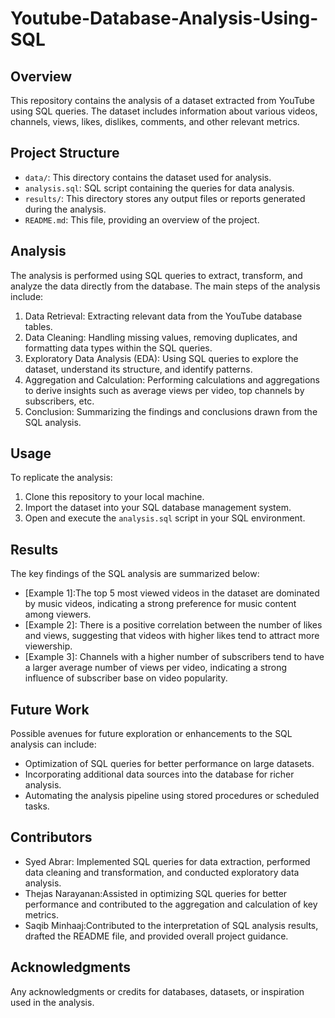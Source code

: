 # Youtube-Database-Analysis-Using-SQL

## Overview
This repository contains the analysis of a dataset extracted from YouTube using SQL queries. The dataset includes information about various videos, channels, views, likes, dislikes, comments, and other relevant metrics.

## Project Structure
- `data/`: This directory contains the dataset used for analysis. 
- `analysis.sql`: SQL script containing the queries for data analysis.
- `results/`: This directory stores any output files or reports generated during the analysis.
- `README.md`: This file, providing an overview of the project.

## Analysis
The analysis is performed using SQL queries to extract, transform, and analyze the data directly from the database. The main steps of the analysis include:

1. Data Retrieval: Extracting relevant data from the YouTube database tables.
2. Data Cleaning: Handling missing values, removing duplicates, and formatting data types within the SQL queries.
3. Exploratory Data Analysis (EDA): Using SQL queries to explore the dataset, understand its structure, and identify patterns.
4. Aggregation and Calculation: Performing calculations and aggregations to derive insights such as average views per video, top channels by subscribers, etc.
5. Conclusion: Summarizing the findings and conclusions drawn from the SQL analysis.

## Usage
To replicate the analysis:

1. Clone this repository to your local machine.
2. Import the dataset into your SQL database management system.
3. Open and execute the `analysis.sql` script in your SQL environment.

## Results
The key findings of the SQL analysis are summarized below:
- [Example 1]:The top 5 most viewed videos in the dataset are dominated by music videos, indicating a strong preference for music content among viewers.
- [Example 2]:  There is a positive correlation between the number of likes and views, suggesting that videos with higher likes tend to attract more viewership.
- [Example 3]: Channels with a higher number of subscribers tend to have a larger average number of views per video, indicating a strong influence of subscriber base on video popularity.

## Future Work
Possible avenues for future exploration or enhancements to the SQL analysis can include:
- Optimization of SQL queries for better performance on large datasets.
- Incorporating additional data sources into the database for richer analysis.
- Automating the analysis pipeline using stored procedures or scheduled tasks.

## Contributors
- Syed Abrar: Implemented SQL queries for data extraction, performed data cleaning and transformation, and conducted exploratory data analysis.
- Thejas Narayanan:Assisted in optimizing SQL queries for better performance and contributed to the aggregation and calculation of key metrics.
- Saqib Minhaaj:Contributed to the interpretation of SQL analysis results, drafted the README file, and provided overall project guidance.


## Acknowledgments
Any acknowledgments or credits for databases, datasets, or inspiration used in the analysis.
